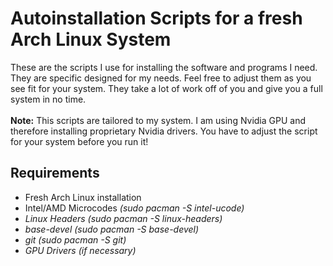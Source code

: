# Autoinstallation Scripts for a fresh Arch Linux System
These are the scripts I use for installing the software and programs I need. They are specific designed for my needs. Feel free to adjust them as you see fit for your system. They take a lot of work off of you and give you a full system in no time.<br><br>
<b>Note:</b> This scripts are tailored to my system. I am using Nvidia GPU and therefore installing proprietary Nvidia drivers. You have to adjust the script for your system before you run it!
## Requirements
- Fresh Arch Linux installation
- Intel/AMD Microcodes <i>(sudo pacman -S intel-ucode)
- Linux Headers <i>(sudo pacman -S linux-headers)</i>
- base-devel <i>(sudo pacman -S base-devel)</i>
- git <i>(sudo pacman -S git)</i>
- GPU Drivers (if necessary)
